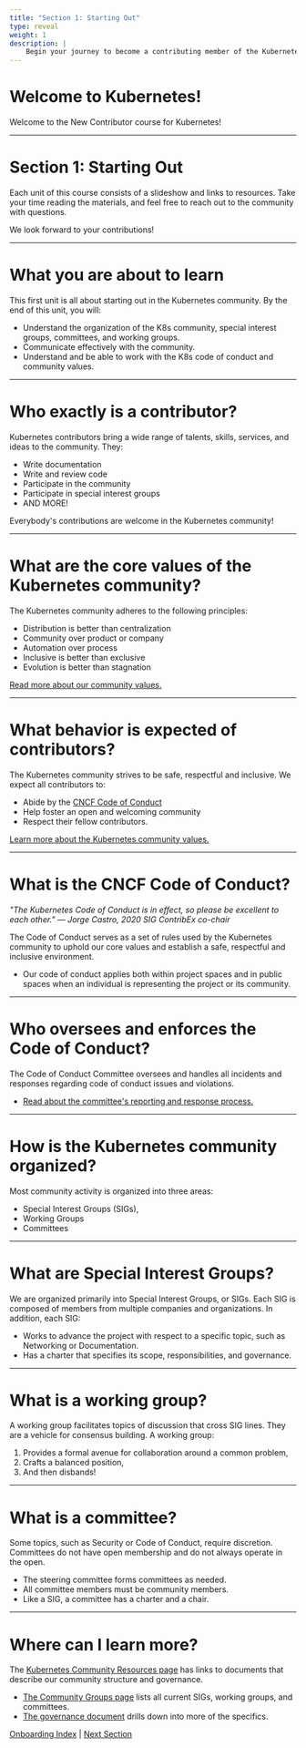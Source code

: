 ```yaml
---
title: "Section 1: Starting Out"
type: reveal
weight: 1
description: |
    Begin your journey to become a contributing member of the Kubernetes project!
---
```


# Welcome to Kubernetes!

Welcome to the New Contributor course for Kubernetes!

---

# Section 1: Starting Out

Each unit of this course consists of a slideshow and links to resources. Take your time reading the materials, and feel free to reach out to the community with questions.

We look forward to your contributions!

---

# What you are about to learn

This first unit is all about starting out in the Kubernetes community. By the end of this unit, you will:

* Understand the organization of the K8s community, special interest groups, committees, and working groups.
* Communicate effectively with the community.
* Understand and be able to work with the K8s code of conduct and community values.

---

# Who exactly is a contributor?

Kubernetes contributors bring a wide range of talents, skills, services, and ideas to the community. They:

* Write documentation
* Write and review code
* Participate in the community
* Participate in special interest groups
* AND MORE!

Everybody's contributions are welcome in the Kubernetes community!

---

# What are the core values of the Kubernetes community?

The Kubernetes community adheres to the following principles:

* Distribution is better than centralization 
* Community over product or company
* Automation over process
* Inclusive is better than exclusive
* Evolution is better than stagnation

[Read more about our community values.](/community/values/)

---

# What behavior is expected of contributors?

The Kubernetes community strives to be safe, respectful and inclusive. We expect all contributors to:

* Abide by the [CNCF Code of Conduct](/community/code-of-conduct/)
* Help foster an open and welcoming community
* Respect their fellow contributors.

[Learn more about the Kubernetes community values.](/community/values/)

---

# What is the CNCF Code of Conduct?

_"The Kubernetes Code of Conduct is in effect, so please be excellent to each other." — Jorge Castro, 2020 SIG ContribEx co-chair_

The Code of Conduct serves as a set of rules used by the Kubernetes community to uphold our core values and establish a safe, respectful and inclusive environment.

* Our code of conduct applies both within project spaces and in public spaces when an individual is representing the project or its community.

---

# Who oversees and enforces the Code of Conduct?

The Code of Conduct Committee oversees and handles all incidents and responses regarding code of conduct issues and violations.

* [Read about the committee's reporting and response process.](/community/code-of-conduct-incident-process/)

---

# How is the Kubernetes community organized?

Most community activity is organized into three areas:

* Special Interest Groups (SIGs), 
* Working Groups
* Committees

---

# What are Special Interest Groups?

We are organized primarily into Special Interest Groups, or SIGs. Each SIG is composed of members from multiple companies and organizations. In addition, each SIG:

* Works to advance the project with respect to a specific topic, such as Networking or Documentation.
* Has a charter that specifies its scope, responsibilities, and governance.

---

# What is a working group?

A working group facilitates topics of discussion that cross SIG lines. They are a vehicle for consensus building. A working group:

1. Provides a formal avenue for collaboration around a common problem,
2. Crafts a balanced position, 
3. And then disbands!

---

# What is a committee?

Some topics, such as Security or Code of Conduct, require discretion. Committees do not have open membership and do not always operate in the open. 

* The steering committee forms committees as needed.
* All committee members must be community members. 
* Like a SIG, a committee has a charter and a chair.

---

# Where can I learn more?

The [Kubernetes Community Resources page](/community/) has links to documents that describe our community structure and governance.

* [The Community Groups page](/community/community-groups/) lists all current SIGs, working groups, and committees.
* [The governance document](https://github.com/kubernetes/community/blob/master/governance.md) drills down into more of the specifics.

<div class="bottom-nav">
    <a href="/docs/onboarding">Onboarding Index</a> | <a href="../02-getting-into-github">Next Section</a>
</div>
